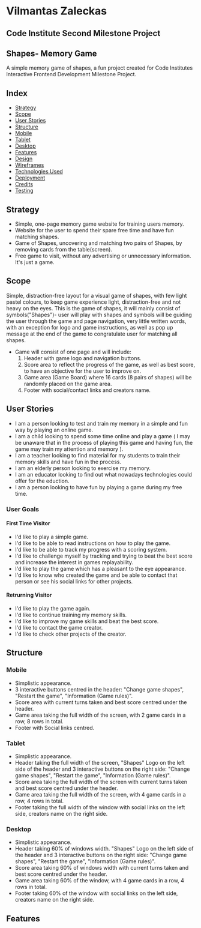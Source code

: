 # Vilmantas Zaleckas
## Code Institute Second Milestone Project 
## **Shapes**- Memory Game

A simple memory game of shapes, a fun project created for Code Institutes Interactive Frontend Development Milestone Project.


## Index

- [Strategy](#strategy)
- [Scope](#scope)
- [User Stories](#user-stories)
- [Structure](#structure)
 - [Mobile](#mobile)
 - [Tablet](#tablet)
 - [Desktop](#desktop)
- [Features](#features)
- [Design](#design)
- [Wireframes](#wireframes)
- [Technologies Used](#technologies-used)
- [Deployment](#deployment)
- [Credits](#credits)
- [Testing](#testing)

## Strategy 

* Simple, one-page memory game website for training users memory.
* Website for the user to spend their spare free time and have fun matching shapes.
* Game of Shapes, uncovering and matching two pairs of Shapes, by removing cards from the table(screen).
* Free game to visit, without any advertising or unnecessary information. It's just a game.


## Scope

Simple, distraction-free layout for a visual game of shapes, with few light pastel colours, to keep game experience light, distraction-free and not heavy on the eyes. 
This is the game of shapes, it will mainly consist of symbols("Shapes")- user will play with shapes and symbols will be guiding the user through the game and page navigation, very little written words, with an exception for logo and game instructions, as well as pop up message at the end of the game to congratulate user for matching all shapes. 
* Game will consist of one page and will include:
  1. Header with game logo and navigation buttons.
  2. Score area to reflect the progress of the game, as well as best score, to have an objective for the user to improve on.
  3. Game area (Game Board) where 16 cards (8 pairs of shapes) will be randomly placed on the game area.
  4. Footer with social/contact links and creators name.

## User Stories

* I am a person looking to test and train my memory in a simple and fun way by playing an online game.
* I am a child looking to spend some time online and play a game ( I may be unaware that in the process of playing this game and having fun, the game may train my attention and memory ).
* I am a teacher looking to find material for my students to train their memory skills and have fun in the process.
* I am an elderly person looking to exercise my memory.
* I am an educator looking to find out what nowadays technologies could offer for the eduction.
* I am a person looking to have fun by playing a game during my free time.

### User Goals

#### First Time Visitor

* I'd like to play a simple game.
* I'd like to be able to read instructions on how to play the game.
* I'd like to be able to track my progress with a scoring system.
* I'd like to challenge myself by tracking and trying to beat the best score and increase the interest in games replayability.
* I'd like to play the game which has a pleasant to the eye appearance.
* I'd like to know who created the game and be able to contact that person or see his social links for other projects.

#### Retrurning Visitor

* I'd like to play the game again.
* I'd like to continue training my memory skills.
* I'd like to improve my game skills and beat the best score.
* I'd like to contact the game creator.
* I'd like to check other projects of the creator.

## Structure

### Mobile

* Simplistic appearance.
* 3 interactive buttons centred in the header: "Change game shapes", "Restart the game", "Information (Game rules)".
* Score area with current turns taken and best score centred under the header.
* Game area taking the full width of the screen, with 2 game cards in a row, 8 rows in total.
* Footer with Social links centred.

### Tablet

* Simplistic appearance.
* Header taking the full width of the screen, "Shapes" Logo on the left side of the header and 3 interactive buttons on the right side: "Change game shapes", "Restart the game", "Information (Game rules)".
* Score area taking the full width of the screen with current turns taken and best score centred under the header.
* Game area taking the full width of the screen, with 4 game cards in a row, 4 rows in total. 
* Footer taking the full width of the window with social links on the left side, creators name on the right side.

### Desktop

* Simplistic appearance.
* Header taking 60% of windows width. "Shapes" Logo on the left side of the header and 3 interactive buttons on the right side: "Change game shapes", "Restart the game", "Information (Game rules)".
* Score area taking 60% of windows width with current turns taken and best score centred under the header.
* Game area taking 60% of the window, with 4 game cards in a row, 4 rows in total. 
* Footer taking 60% of the window with social links on the left side, creators name on the right side.

## Features

